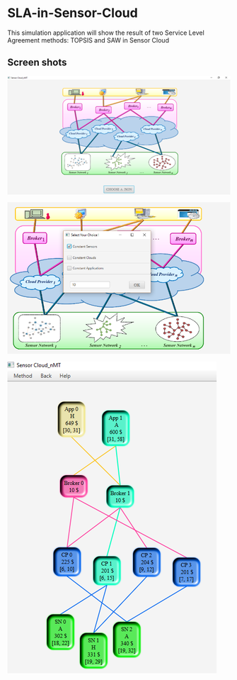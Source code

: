 # SLA-in-Sensor-Cloud
This simulation application will show the result of two Service Level Agreement methods: TOPSIS and SAW  in Sensor Cloud
## Screen shots
![](https://github.com/NazaninTafreshi/SLA-in-Sensor-Cloud/raw/master/sla1.PNG)

![](https://github.com/NazaninTafreshi/SLA-in-Sensor-Cloud/raw/master/sla2.PNG)

![](https://github.com/NazaninTafreshi/SLA-in-Sensor-Cloud/raw/master/sla3.PNG)
